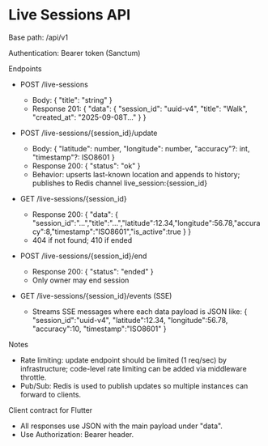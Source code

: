 # Live Sessions API

Base path: /api/v1

Authentication: Bearer token (Sanctum)

Endpoints

- POST /live-sessions
  - Body: { "title": "string" }
  - Response 201:
    { "data": { "session_id": "uuid-v4", "title": "Walk", "created_at": "2025-09-08T..." } }

- POST /live-sessions/{session_id}/update
  - Body: { "latitude": number, "longitude": number, "accuracy"?: int, "timestamp"?: ISO8601 }
  - Response 200: { "status": "ok" }
  - Behavior: upserts last-known location and appends to history; publishes to Redis channel live_session:{session_id}

- GET /live-sessions/{session_id}
  - Response 200:
    { "data": { "session_id":"...","title":"...","latitude":12.34,"longitude":56.78,"accuracy":8,"timestamp":"ISO8601","is_active":true } }
  - 404 if not found; 410 if ended

- POST /live-sessions/{session_id}/end
  - Response 200: { "status": "ended" }
  - Only owner may end session

- GET /live-sessions/{session_id}/events (SSE)
  - Streams SSE messages where each data payload is JSON like:
    { "session_id":"uuid-v4", "latitude":12.34, "longitude":56.78, "accuracy":10, "timestamp":"ISO8601" }

Notes
- Rate limiting: update endpoint should be limited (1 req/sec) by infrastructure; code-level rate limiting can be added via middleware throttle.
- Pub/Sub: Redis is used to publish updates so multiple instances can forward to clients.

Client contract for Flutter
- All responses use JSON with the main payload under "data".
- Use Authorization: Bearer <token> header.
